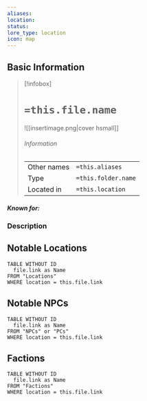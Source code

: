 ```yaml
---
aliases: 
location: 
status: 
lore_type: location
icon: map
---
```

## Basic Information
> [!infobox]
> # `=this.file.name`
> ![[insertimage.png|cover hsmall]]
> ###### Information
> |   |  |
> | ---- | ---- |
> | Other names | `=this.aliases`|
> | Type | `=this.folder.name`
> | Located in | `=this.location`|
##### Known for:
### Description
## Notable Locations
```dataview
TABLE WITHOUT ID
  file.link as Name
FROM "Locations"
WHERE location = this.file.link
```
## Notable NPCs
```dataview
TABLE WITHOUT ID
  file.link as Name
FROM "NPCs" or "PCs"
WHERE location = this.file.link
```
## Factions
```dataview
TABLE WITHOUT ID
  file.link as Name
FROM "Factions"
WHERE location = this.file.link
```